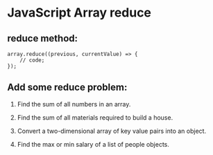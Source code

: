 # JavaScript Array reduce

## reduce method:

    array.reduce((previous, currentValue) => {
        // code;
    });

## Add some reduce problem:

1. Find the sum of all numbers in an array.

2. Find the sum of all materials required to build a house.

3. Convert a two-dimensional array of key value pairs into an object.

4. Find the max or min salary of a list of people objects.
